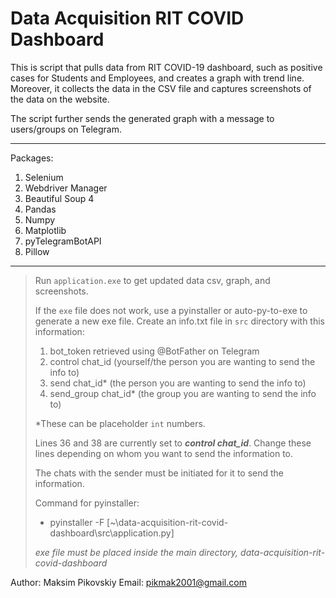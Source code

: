 # Data Acquisition RIT COVID Dashboard
This is script that pulls data from RIT COVID-19 dashboard, such as positive cases for Students and Employees, and creates 
a graph with trend line. Moreover, it collects the data in the CSV file and captures screenshots of the data on the website.

The script further sends the generated graph with a message to users/groups on Telegram.
___
Packages: 
1. Selenium
2. Webdriver Manager
3. Beautiful Soup 4
4. Pandas
5. Numpy
6. Matplotlib
7. pyTelegramBotAPI
8. Pillow
___

> Run `application.exe` to get updated data csv, graph, and screenshots.
> 
> If the `exe` file does not work, use a pyinstaller or auto-py-to-exe to 
> generate a new exe file.
> Create an info.txt file in `src` directory with this information:
> 1. bot_token retrieved using @BotFather on Telegram
> 2. control chat_id (yourself/the person you are wanting to send the info to)
> 3. send chat_id* (the person you are wanting to send the info to)
> 4. send_group chat_id* (the group you are wanting to send the info to)
> 
> *These can be placeholder `int` numbers.
> 
> Lines 36 and 38 are currently set to ***control chat_id***. 
> Change these lines depending on whom you want to send the information to.
> 
> The chats with the sender must be initiated for it to send the information.
> 
> Command for pyinstaller:
> - pyinstaller -F [~\data-acquisition-rit-covid-dashboard\src\application.py]
> 
>  *exe file must be placed inside the main directory, data-acquisition-rit-covid-dashboard*

Author: Maksim Pikovskiy Email: pikmak2001@gmail.com
